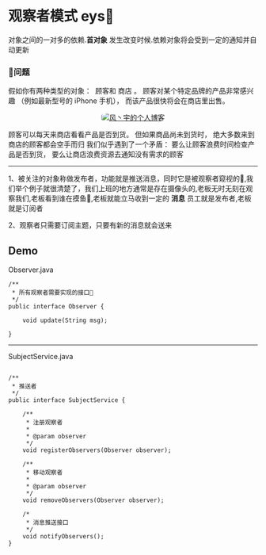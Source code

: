 # 观察者模式 eys👀
对象之间的一对多的依赖.**首对象** 发生改变时候.依赖对象将会受到一定的通知并自动更新


### 🥲问题
假如你有两种类型的对象： ​ 顾客和 商店 。 顾客对某个特定品牌的产品非常感兴趣 （例如最新型号的 iPhone 手机）， 而该产品很快将会在商店里出售。

<p align=center>
  <a href="https://www.talkxj.com">
    <img src="https://refactoringguru.cn/images/patterns/content/observer/observer-comic-1-zh.png" alt="风丶宇的个人博客" style="border-radius: 30%">
  </a>
</p>

顾客可以每天来商店看看产品是否到货。 但如果商品尚未到货时， 绝大多数来到商店的顾客都会空手而归
我们似乎遇到了一个矛盾： 要么让顾客浪费时间检查产品是否到货， 要么让商店浪费资源去通知没有需求的顾客


--- 
1、被关注的对象称做发布者，功能就是推送消息，同时它是被观察者窥视的👀,我们举个例子就很清楚了，我们上班的地方通常是存在摄像头的,老板无时无刻在观察我们,老板看到谁在摸鱼🐊,老板就能立马收到一定的 **消息** 员工就是发布者,老板就是订阅者

2、观察者只需要订阅主题，只要有新的消息就会送来





## Demo 


Observer.java
```
/**
 * 所有观察者需要实现的接口🤔
 */
public interface Observer {

    void update(String msg);

}

```
--- 
SubjectService.java
```

/**
 * 推送者
 */
public interface SubjectService {

    /**
     * 注册观察者
     * 
     * @param observer
     */
    void registerObservers(Observer observer);

    /**
     * 移动观察者
     * 
     * @param observer
     */
    void removeObservers(Observer observer);

    /*
     * 消息推送接口
     */
    void notifyObservers();
}

```


